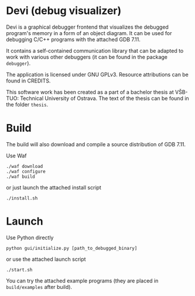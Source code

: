 Devi (debug visualizer)
=======================

Devi is a graphical debugger frontend that visualizes the debugged
program's memory in a form of an object diagram. It can be used for
debugging C/C++ programs with the attached GDB 7.11.

It contains a self-contained communication library that can be adapted
to work with various other debuggers (it can be found in the package
`debugger`).

The application is licensed under GNU GPLv3.
Resource attributions can be found in CREDITS.

This software work has been created as a part of a bachelor thesis
at VŠB-TUO: Technical University of Ostrava. The text of the thesis
can be found in the folder `thesis`.

Build
=====
The build will also download and compile a source distribution of GDB 7.11.

Use Waf
```
./waf download
./waf configure
./waf build
```
or just launch the attached install script
```
./install.sh
```

Launch
======
Use Python directly
```
python gui/initialize.py [path_to_debugged_binary]
```
or use the attached launch script
```
./start.sh
```

You can try the attached example programs (they are placed in
`build/examples` after build).